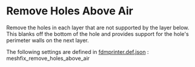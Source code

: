 # Remove Holes Above Air

Remove the holes in each layer that are not supported by the layer below. This blanks off the bottom of the hole and provides support for the hole's perimeter walls on the next layer.

The following settings are defined in [fdmprinter.def.json](https://github.com/smartavionics/Cura/blob/mb-master/resources/definitions/fdmprinter.def.json) : meshfix_remove_holes_above_air

